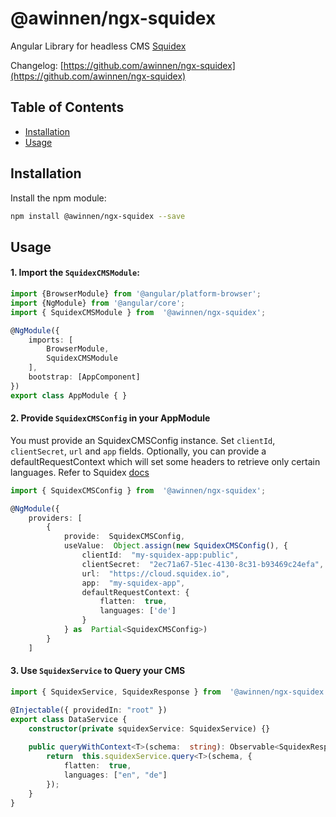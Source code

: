 # @awinnen/ngx-squidex

Angular Library for headless CMS [Squidex](https://squidex.io/)

Changelog: [https://github.com/awinnen/ngx-squidex](https://github.com/awinnen/ngx-squidex)

## Table of Contents
* [Installation](#installation)
* [Usage](#usage)


## Installation

Install the npm module:

```sh
npm install @awinnen/ngx-squidex --save
```


## Usage

#### 1. Import the `SquidexCMSModule`:

```ts
import {BrowserModule} from '@angular/platform-browser';
import {NgModule} from '@angular/core';
import { SquidexCMSModule } from  '@awinnen/ngx-squidex';

@NgModule({
    imports: [
        BrowserModule,
        SquidexCMSModule
    ],
    bootstrap: [AppComponent]
})
export class AppModule { }
```

#### 2. Provide `SquidexCMSConfig` in your AppModule

You must provide an SquidexCMSConfig instance. Set `clientId`, `clientSecret`, `url` and `app` fields.
Optionally, you can provide a defaultRequestContext which will set some headers to retrieve only certain languages. Refer to Squidex [docs](https://docs.squidex.io/concepts/localization)
```ts
import { SquidexCMSConfig } from  '@awinnen/ngx-squidex';

@NgModule({
	providers: [
		{
			provide:  SquidexCMSConfig,
			useValue:  Object.assign(new SquidexCMSConfig(), {
				clientId:  "my-squidex-app:public",
				clientSecret:  "2ec71a67-51ec-4130-8c31-b93469c24efa",
				url:  "https://cloud.squidex.io",
				app:  "my-squidex-app",
				defaultRequestContext: {
					flatten:  true,
					languages: ['de']
				}
			} as  Partial<SquidexCMSConfig>)
		}
	]
```

#### 3. Use `SquidexService` to Query your CMS

```ts
import { SquidexService, SquidexResponse } from  '@awinnen/ngx-squidex';

@Injectable({ providedIn: "root" })
export class DataService {
	constructor(private squidexService: SquidexService) {}
	
	public queryWithContext<T>(schema:  string): Observable<SquidexResponse<T>> {
		return  this.squidexService.query<T>(schema, { 
			flatten:  true, 
			languages: ["en", "de"] 
		});
	} 
}
```